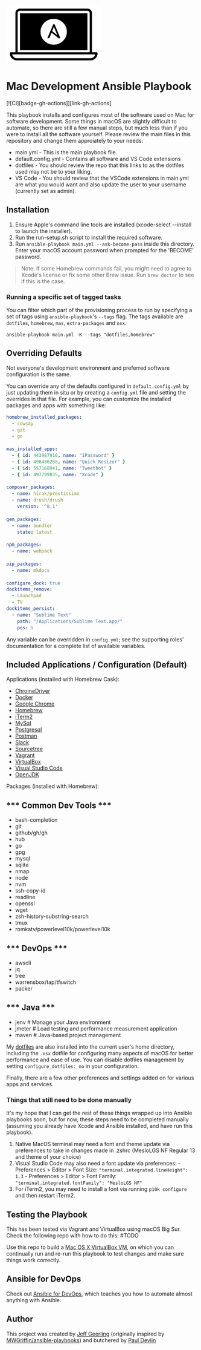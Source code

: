 <img src="https://raw.githubusercontent.com/geerlingguy/mac-dev-playbook/master/files/Mac-Dev-Playbook-Logo.png" width="250" height="156" alt="Mac Dev Playbook Logo" />

# Mac Development Ansible Playbook

[![CI][badge-gh-actions]][link-gh-actions]

This playbook installs and configures most of the software used on Mac for software development. Some things in macOS are slightly difficult to automate, so there are still a few manual steps, but much less than if you were to install all the software yourself. Please review the main files in this repository and change them approiately to your needs:
  - main.yml - This is the main playbook file.
  - default.config.yml - Contains all software and VS Code extensions
  - dotfiles - You should review the repo that this links to as the dotfiles used may not be to your liking.
  - VS Code - You should review that the VSCode extensions in main.yml are what you would want and also update the user to your username (currently set as admin).

## Installation

  1. Ensure Apple's command line tools are installed (xcode-select --install to launch the installer).
  2. Run the run-setup.sh script to install the required software.
  3. Run `ansible-playbook main.yml --ask-become-pass` inside this directory. Enter your macOS account password when prompted for the 'BECOME' password.

> Note: If some Homebrew commands fail, you might need to agree to Xcode's license or fix some other Brew issue. Run `brew doctor` to see if this is the case.

### Running a specific set of tagged tasks

You can filter which part of the provisioning process to run by specifying a set of tags using `ansible-playbook`'s `--tags` flag. The tags available are `dotfiles`, `homebrew`, `mas`, `extra-packages` and `osx`.

    ansible-playbook main.yml -K --tags "dotfiles,homebrew"

## Overriding Defaults

Not everyone's development environment and preferred software configuration is the same.

You can override any of the defaults configured in `default.config.yml` by just updating them in situ or by creating a `config.yml` file and setting the overrides in that file. For example, you can customize the installed packages and apps with something like:

```yaml
homebrew_installed_packages:
  - cowsay
  - git
  - go

mas_installed_apps:
  - { id: 443987910, name: "1Password" }
  - { id: 498486288, name: "Quick Resizer" }
  - { id: 557168941, name: "Tweetbot" }
  - { id: 497799835, name: "Xcode" }

composer_packages:
  - name: hirak/prestissimo
  - name: drush/drush
    version: '^8.1'

gem_packages:
  - name: bundler
    state: latest

npm_packages:
  - name: webpack

pip_packages:
  - name: mkdocs

configure_dock: true
dockitems_remove:
  - Launchpad
  - TV
dockitems_persist:
  - name: "Sublime Text"
    path: "/Applications/Sublime Text.app/"
    pos: 5
```

Any variable can be overridden in `config.yml`; see the supporting roles' documentation for a complete list of available variables.

## Included Applications / Configuration (Default)

Applications (installed with Homebrew Cask):

  - [ChromeDriver](https://sites.google.com/chromium.org/driver/)
  - [Docker](https://www.docker.com/)
  - [Google Chrome](https://www.google.com/chrome/)
  - [Homebrew](http://brew.sh/)
  - [iTerm2](https://www.iterm2.com/)
  - [MySql](https://www.mysql.com/)
  - [Postgresql](https://www.postgresql.org/)
  - [Postman](https://www.getpostman.com/)
  - [Slack](https://slack.com/)
  - [Sourcetree](https://www.sourcetreeapp.com/)
  - [Vagrant](https://www.vagrantup.com/)
  - [VirtualBox](https://www.virtualbox.org/)
  - [Visual Studio Code](https://code.visualstudio.com/)
  - [OpenJDK](https://www.oracle.com/technetwork/java/javase/downloads/index.html)

Packages (installed with Homebrew):
## *** Common Dev Tools ***
  - bash-completion
  - git
  - github/gh/gh
  - hub
  - go
  - gpg
  - mysql
  - sqlite
  - nmap
  - node
  - nvm
  - ssh-copy-id
  - readline
  - openssl
  - wget
  - zsh-history-substring-search
  - tmux
  - romkatv/powerlevel10k/powerlevel10k

  ## *** DevOps ***
  - awscli
  - jq
  - tree
  - warrensbox/tap/tfswitch
  - packer

  ## *** Java ***
  - jenv # Manage your Java environment
  - jmeter # Load testing and performance measurement application
  - maven # Java-based project management

My [dotfiles](https://github.com/devunderslash/dotfiles) are also installed into the current user's home directory, including the `.osx` dotfile for configuring many aspects of macOS for better performance and ease of use. You can disable dotfiles management by setting `configure_dotfiles: no` in your configuration.

Finally, there are a few other preferences and settings added on for various apps and services.
### Things that still need to be done manually

It's my hope that I can get the rest of these things wrapped up into Ansible playbooks soon, but for now, these steps need to be completed manually (assuming you already have Xcode and Ansible installed, and have run this playbook).

  1. Native MacOS terminal may need a font and theme update via preferences to take in changes made in .zshrc (MesloLGS NF Regular 13 and theme of your choice)
  2. Visual Studio Code may also need a font update via preferences:
    - Preferences > Editor > Font Size:  `"terminal.integrated.lineHeight": 1.3`
    - Preferences > Editor > Font Family: `"terminal.integrated.fontFamily": "MesloLGS NF"`
  3. For iTerm2, you may need to install a font via running `p10k configure` and then restart iTerm2.

## Testing the Playbook

This has been tested via Vagrant and VirtualBox using macOS Big Sur. Check the following repo with how to do this: #TODO

Use this repo to build a [Mac OS X VirtualBox VM](https://github.com/geerlingguy/mac-osx-virtualbox-vm), on which you can continually run and re-run this playbook to test changes and make sure things work correctly.

## Ansible for DevOps

Check out [Ansible for DevOps](https://www.ansiblefordevops.com/), which teaches you how to automate almost anything with Ansible.

## Author

This project was created by [Jeff Geerling](https://www.jeffgeerling.com/) (originally inspired by [MWGriffin/ansible-playbooks](https://github.com/MWGriffin/ansible-playbooks)) and butchered by [Paul Devlin](https://github.com/devunderslash)

